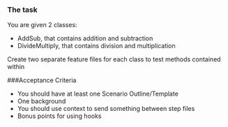 ### The task
You are given 2 classes: 
* AddSub, that contains addition and subtraction
* DivideMultiply, that contains division and multiplication

Create two separate feature files for each class to test methods contained within


###Acceptance Criteria
* You should have at least one Scenario Outline/Template
* One background
* You should use context to send something between step files
* Bonus points for using hooks
